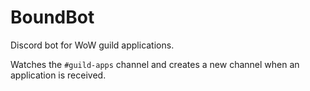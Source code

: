 # BoundBot
Discord bot for WoW guild applications.

Watches the `#guild-apps` channel and creates a new channel when an application is received.
